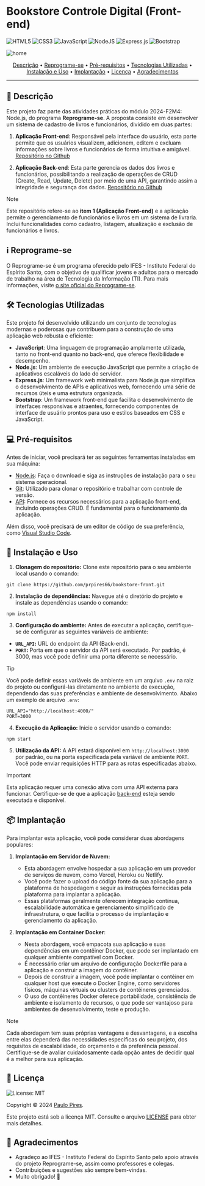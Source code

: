 # Bookstore Controle Digital (Front-end)

![HTML5](https://img.shields.io/badge/html5-%23E34F26.svg?style=for-the-badge&logo=html5&logoColor=white)
![CSS3](https://img.shields.io/badge/css3-%231572B6.svg?style=for-the-badge&logo=css3&logoColor=white)
![JavaScript](https://img.shields.io/badge/javascript-%23323330.svg?style=for-the-badge&logo=javascript&logoColor=%23F7DF1E)
![NodeJS](https://img.shields.io/badge/node.js-6DA55F?style=for-the-badge&logo=node.js&logoColor=white)
![Express.js](https://img.shields.io/badge/express.js-%23404d59.svg?style=for-the-badge&logo=express&logoColor=%2361DAFB)
![Bootstrap](https://img.shields.io/badge/bootstrap-%238511FA.svg?style=for-the-badge&logo=bootstrap&logoColor=white)

![home](https://github.com/prpires66/bookstore-front/assets/4954302/88879b68-79da-488c-b7ca-3088b91cb482)

<p align="center">
  <a href="#-descrição">Descrição</a> •
  <a href="#%E2%84%B9%EF%B8%8F-reprograme-se">Reprograme-se</a> •
  <a href="#-pré-requisitos">Pré-requisitos</a> •
  <a href="#%EF%B8%8F-tecnologias-utilizadas">Tecnologias Utilizadas</a> •
  <a href="#-instalação-e-uso">Instalação e Uso</a> •
  <a href="#-implantação">Implantação</a> •
  <a href="#-licença">Licença</a> •
  <a href="#-agradecimentos">Agradecimentos</a>
</p>

---
## 🚀 Descrição

Este projeto faz parte das atividades práticas do módulo 2024-F2M4: Node.js, do programa **Reprograme-se**. A proposta consiste em desenvolver um sistema de cadastro de livros e funcionários, dividido em duas partes:

1. **Aplicação Front-end**: Responsável pela interface do usuário, esta parte permite que os usuários visualizem, adicionem, editem e excluam informações sobre livros e funcionários de forma intuitiva e amigável. [Repositório no Github](https://github.com/prpires66/bookstore-front)

2. **Aplicação Back-end**: Esta parte gerencia os dados dos livros e funcionários, possibilitando a realização de operações de CRUD (Create, Read, Update, Delete) por meio de uma API, garantindo assim a integridade e segurança dos dados. [Repositório no Github](https://github.com/prpires66/bookstore-api)

> [!NOTE]
> Este repositório refere-se ao **item 1 (Aplicação Front-end)** e a aplicação permite o gerenciamento de funcionários e livros em um sistema de livraria. Inclui funcionalidades como cadastro, listagem, atualização e exclusão de funcionários e livros.

## ℹ️ Reprograme-se

O Reprograme-se é um programa oferecido pelo IFES - Instituto Federal do Espírito Santo, com o objetivo de qualificar jovens e adultos para o mercado de trabalho na área de Tecnologia da Informação (TI). Para mais informações, visite [o site oficial do Reprograme-se](https://reprograme-se.org.br/).

## 🛠️ Tecnologias Utilizadas

Este projeto foi desenvolvido utilizando um conjunto de tecnologias modernas e poderosas que contribuem para a construção de uma aplicação web robusta e eficiente:

- **JavaScript**: Uma linguagem de programação amplamente utilizada, tanto no front-end quanto no back-end, que oferece flexibilidade e desempenho.
- **Node.js**: Um ambiente de execução JavaScript que permite a criação de aplicativos escaláveis do lado do servidor.
- **Express.js**: Um framework web minimalista para Node.js que simplifica o desenvolvimento de APIs e aplicativos web, fornecendo uma série de recursos úteis e uma estrutura organizada.
- **Bootstrap**: Um framework front-end que facilita o desenvolvimento de interfaces responsivas e atraentes, fornecendo componentes de interface de usuário prontos para uso e estilos baseados em CSS e JavaScript.

## 💻 Pré-requisitos

Antes de iniciar, você precisará ter as seguintes ferramentas instaladas em sua máquina:

- [Node.js](https://nodejs.org/): Faça o download e siga as instruções de instalação para o seu sistema operacional.
- [Git](https://git-scm.com/): Utilizado para clonar o repositório e trabalhar com controle de versão.
- [API](https://github.com/prpires66/bookstore-api): Fornece os recursos necessários para a aplicação front-end, incluindo operações CRUD. É fundamental para o funcionamento da aplicação.

Além disso, você precisará de um editor de código de sua preferência, como [Visual Studio Code](https://code.visualstudio.com/).

## 🔧 Instalação e Uso

1. **Clonagem do repositório:** Clone este repositório para o seu ambiente local usando o comando:

```
git clone https://github.com/prpires66/bookstore-front.git
```

2. **Instalação de dependências:** Navegue até o diretório do projeto e instale as dependências usando o comando:

```
npm install
```
3. **Configuração do ambiente:** Antes de executar a aplicação, certifique-se de configurar as seguintes variáveis de ambiente:

- **`URL_API`:** URL do endpoint da API (Back-end).
- **`PORT`:** Porta em que o servidor da API será executado. Por padrão, é 3000, mas você pode definir uma porta diferente se necessário.

> [!TIP]
> Você pode definir essas variáveis de ambiente em um arquivo `.env` na raiz do projeto ou configurá-las diretamente no ambiente de execução, dependendo das suas preferências e ambiente de desenvolvimento. Abaixo um exemplo de arquivo `.env`:

```dotenv
URL_API="http://localhost:4000/"
PORT=3000
```
4. **Execução da Aplicação:** Inicie o servidor usando o comando:

```
npm start
```

5. **Utilização da API:** A API estará disponível em `http://localhost:3000` por padrão, ou na porta especificada pela variável de ambiente `PORT`. Você pode enviar requisições HTTP para as rotas especificadas abaixo.

> [!IMPORTANT]
> Esta aplicação requer uma conexão ativa com uma API externa para funcionar. Certifique-se de que a aplicação [back-end](https://github.com/prpires66/bookstore-api) esteja sendo executada e disponível.

## 📦 Implantação

Para implantar esta aplicação, você pode considerar duas abordagens populares:

1. **Implantação em Servidor de Nuvem:**

   - Esta abordagem envolve hospedar a sua aplicação em um provedor de serviços de nuvem, como Vercel, Heroku ou Netlify.
   - Você pode fazer o upload do código fonte da sua aplicação para a plataforma de hospedagem e seguir as instruções fornecidas pela plataforma para implantar a aplicação.
   - Essas plataformas geralmente oferecem integração contínua, escalabilidade automática e gerenciamento simplificado de infraestrutura, o que facilita o processo de implantação e gerenciamento da aplicação.

2. **Implantação em Container Docker**:
   - Nesta abordagem, você empacota sua aplicação e suas dependências em um contêiner Docker, que pode ser implantado em qualquer ambiente compatível com Docker.
   - É necessário criar um arquivo de configuração Dockerfile para a aplicação e construir a imagem do contêiner.
   - Depois de construir a imagem, você pode implantar o contêiner em qualquer host que execute o Docker Engine, como servidores físicos, máquinas virtuais ou clusters de contêineres gerenciados.
   - O uso de contêineres Docker oferece portabilidade, consistência de ambiente e isolamento de recursos, o que pode ser vantajoso para ambientes de desenvolvimento, teste e produção.

> [!NOTE]
> Cada abordagem tem suas próprias vantagens e desvantagens, e a escolha entre elas dependerá das necessidades específicas do seu projeto, dos requisitos de escalabilidade, do orçamento e da preferência pessoal. Certifique-se de avaliar cuidadosamente cada opção antes de decidir qual é a melhor para sua aplicação.

## 📄 Licença
![License: MIT](https://img.shields.io/github/license/prpires66/nlw-esports?style=for-the-badge)

Copyright © 2024 [Paulo Pires](https://github.com/prpires66).

Este projeto está sob a licença MIT. Consulte o arquivo [LICENSE](https://github.com/prpires66/bookstore-front/blob/main/LICENSE) para obter mais detalhes.

## 🙏 Agradecimentos

 - Agradeço ao IFES - Instituto Federal do Espírito Santo pelo apoio através do projeto Reprograme-se, assim como professores e colegas.
 - Contribuições e sugestões são sempre bem-vindas.
 - Muito obrigado! :blue_heart:
